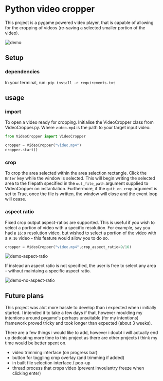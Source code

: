 # Python video cropper
This project is a pygame powered video player, that is capable of allowing for the cropping of videos (re-saving a selected smaller portion of the video).

![demo](https://github.com/FlynnHillier/video-crop/blob/readme/readme/demo.gif)

## Setup
### dependencies
In your terminal, run: 
`pip install -r requirements.txt`

## usage

### import
To open a video ready for cropping. Initialise the VideoCropper class from VideoCropper.py. Where `video.mp4` is the path to your target input video.
```python
from VideoCropper import VideoCropper

cropper = VideoCropper("video.mp4")
cropper.start()
```

### crop
To crop the area selected within the area selection rectangle. Click the `Enter` key while the window is selected. This will begin writing the selected area to the filepath specified in the `out_file_path` argument supplied to VideoCropper on instantiation. Furthermore, if the `quit_on_crop` argument is set to True, once the file is written, the window will close and the event loop will cease.


### aspect ratio
Fixed crop output aspect-ratios are supported. This is useful if you wish to select a portion of video with a specific resolution. For example, say you had a `16:9` resolution video, but wished to select a portion of the video with a `9:16` video - this feature would allow you to do so.

```python
cropper = VideoCropper("video.mp4",crop_aspect_ratio=9/16)
```

![demo-aspect-ratio](https://github.com/FlynnHillier/video-crop/blob/readme/readme/usage_aspect_ratio.gif)

If instead an aspect ratio is not specified, the user is free to select any area - without maintaing a specific aspect ratio.

![demo-no-aspect-ratio](https://github.com/FlynnHillier/video-crop/blob/readme/readme/usage_no_aspect_ratio.gif)


## Future plans
This project was alot more hassle to develop than i expected when i initially started. I intended it to take a few days if that, however moulding my intentions around pygame's perhaps unsuitable (for my intentions) framework proved tricky and took longer than expected (about 3 weeks).

There are a few things i would like to add, however i doubt i will actually end up dedicating more time to this project as there are other projects i think my time would be better spent on.

- video trimming interface (on progress bar)
- button for toggling crop overlay (and trimming if added)
- in built file selection interface / pop-up
- thread process that crops video (prevent invoulantry freeze when clicking enter)